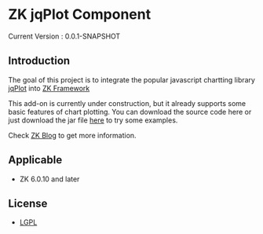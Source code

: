 ZK jqPlot Component
=========

Current Version : 0.0.1-SNAPSHOT

## Introduction

The goal of this project is to integrate the popular javascript chartting library [jqPlot](http://www.jqplot.com/) into [ZK Framework](http://www.zkoss.org/)

This add-on is currently under construction, but it already supports some basic features of chart plotting. 
You can download the source code here or just download the jar file [here](https://github.com/kurorido/zk-jqplot/blob/master/dist/jqplot-0.0.1-SNAPSHOT.jar) to try some examples.

Check [ZK Blog](http://blog.zkoss.org/) to get more information.

## Applicable
 * ZK 6.0.10 and later

## License
 * [LGPL](http://www.gnu.org/licenses/lgpl-2.1.html)

